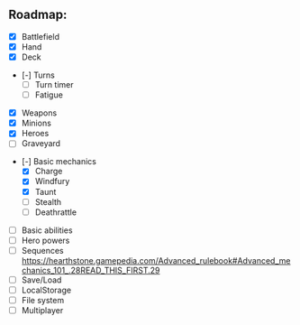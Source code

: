 ## Roadmap: 

* [x] Battlefield 
* [x] Hand
* [x] Deck
* [-] Turns
  * [ ] Turn timer
  * [ ] Fatigue 
* [x] Weapons
* [x] Minions
* [x] Heroes
* [ ] Graveyard
* [-] Basic mechanics
  * [x] Charge
  * [x] Windfury
  * [x] Taunt
  * [ ] Stealth
  * [ ] Deathrattle
* [ ] Basic abilities
* [ ] Hero powers
* [ ] Sequences https://hearthstone.gamepedia.com/Advanced_rulebook#Advanced_mechanics_101_.28READ_THIS_FIRST.29
* [ ] Save/Load
 * [ ] LocalStorage
 * [ ] File system
* [ ] Multiplayer
